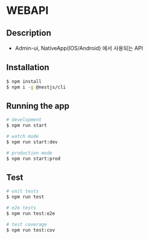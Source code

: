 # WEBAPI

## Description
- Admin-ui, NativeApp(IOS/Android) 에서 사용되는 API
## Installation

```bash
$ npm install
$ npm i -g @nestjs/cli
```

## Running the app


```bash
# development
$ npm run start

# watch mode
$ npm run start:dev

# production mode
$ npm run start:prod
```

## Test

```bash
# unit tests
$ npm run test

# e2e tests
$ npm run test:e2e

# test coverage
$ npm run test:cov
```
